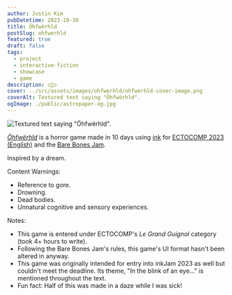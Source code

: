 ```yaml
---
author: Justin Kim
pubDatetime: 2023-10-30
title: Öhfwërhld
postSlug: ohfwerhld
featured: true
draft: false
tags:
  - project
  - interactive-fiction
  - showcase
  - game
description: ⪽⨀⪾
cover: ../src/assets/images/ohfwerhld/ohfwerhld-cover-image.png
coverAlt: Textured text saying "Öhfwërhld".
ogImage: ./public/astropaper-og.jpg
---
```


![Textured text saying "Öhfwërhld".](@assets/images/ohfwerhld/ohfwerhld-cover-image.png)

_[Öhfwërhld](https://bruhstin.itch.io/ohfwerhld)_ is a horror game made in 10 days using [ink](https://www.inklestudios.com/ink/) for [ECTOCOMP 2023 (English)](https://itch.io/jam/ectocomp-2023-english) and the [Bare Bones Jam](https://itch.io/jam/bare-bones-jam).

Inspired by a dream.

Content Warnings:

- Reference to gore.
- Drowning.
- Dead bodies.
- Unnatural cognitive and sensory experiences.

Notes:

- This game is entered under ECTOCOMP's *Le Grand Guignol* category (took 4+ hours to write).
- Following the Bare Bones Jam's rules, this game's UI format hasn't been altered in anyway.
- This game was originally intended for entry into inkJam 2023 as well but couldn't meet the deadline. Its theme, "In the blink of an eye..." is mentioned throughout the text.
- Fun fact: Half of this was made in a daze while I was sick!
